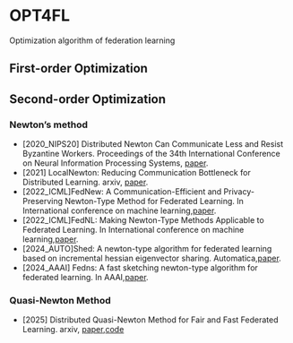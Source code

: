 # OPT4FL
Optimization algorithm of federation learning
## First-order Optimization
### 
## Second-order Optimization
### Newton’s method
* [2020_NIPS20] Distributed Newton Can Communicate Less and Resist Byzantine Workers. Proceedings of the 34th International Conference on Neural Information Processing Systems, [paper](https://proceedings.neurips.cc/paper/2020/file/d17e6bcbcef8de3f7a00195cfa5706f1-Paper.pdf).
* [2021] LocalNewton: Reducing Communication Bottleneck for Distributed Learning. arxiv, [paper](https://arxiv.org/abs/2105.07320).
* [2022_ICML]FedNew: A Communication-Efficient and Privacy-Preserving Newton-Type Method for Federated Learning. In International conference on machine learning,[paper](https://proceedings.mlr.press/v162/elgabli22a/elgabli22a.pdf).
* [2022_ICML]FedNL: Making Newton-Type Methods Applicable to Federated Learning. In International conference on machine learning,[paper](https://proceedings.mlr.press/v162/safaryan22a.html).
* [2024_AUTO]Shed: A newton-type algorithm for federated learning based on incremental hessian eigenvector sharing. Automatica,[paper](https://www.sciencedirect.com/science/article/pii/S0005109823006271).
* [2024_AAAI] Fedns: A fast sketching newton-type algorithm for federated learning. In AAAI,[paper](https://ojs.aaai.org/index.php/AAAI/article/view/29254).
### Quasi-Newton Method
* [2025] Distributed Quasi-Newton Method for Fair and Fast Federated Learning. arxiv, [paper](https://arxiv.org/abs/2501.10877),[code](https://anonymous.4open.science/r/DQN-Fed-FDD2/README.md)
